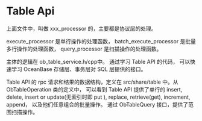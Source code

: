 


# Table Api

上面文件中，叫做 xxx_processor 的，主要都是协议层的处理。

execute_processor 是单行操作的处理函数，
batch_execute_processor 是批量多行操作的处理函数，
query_processor 是扫描操作的处理函数。

主体的逻辑在 ob_table_service.h/cpp中。
通过学习 Table API 的代码，
可以快速学习 OceanBase 存储层、事务层对 SQL 层提供的接口。

Table API 的 rpc 请求和结果的数据结构，定义在 src/share/table 中。从 ObTableOperation 类的定义中，
可以看到 Table API 提供了单行的 
insert, delete, insert or update(无索引时即 put ), replace, retrieve(get), 
increment, append，
以及他们任意组合的批量操作。
通过 ObTableQuery 接口，提供了范围扫描操作。